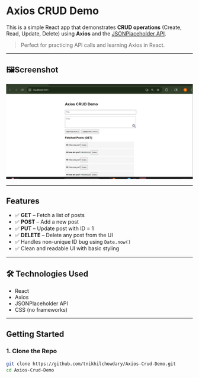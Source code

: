 # Axios CRUD Demo 

This is a simple React app that demonstrates **CRUD operations** (Create, Read, Update, Delete) using **Axios** and the [JSONPlaceholder API](https://jsonplaceholder.typicode.com/).

> Perfect for practicing API calls and learning Axios in React.

---

## 🖼Screenshot

![App Screenshot](./src/screenshot.png)

---

## Features

- ✅ **GET** – Fetch a list of posts
- ✅ **POST** – Add a new post
- ✅ **PUT** – Update post with ID = 1
- ✅ **DELETE** – Delete any post from the UI
- ✅ Handles non-unique ID bug using `Date.now()`
- ✅ Clean and readable UI with basic styling

---

## 🛠️ Technologies Used

- React
- Axios
- JSONPlaceholder API
- CSS (no frameworks)

---

## Getting Started

### 1. Clone the Repo

```bash
git clone https://github.com/tnikhilchowdary/Axios-Crud-Demo.git
cd Axios-Crud-Demo
